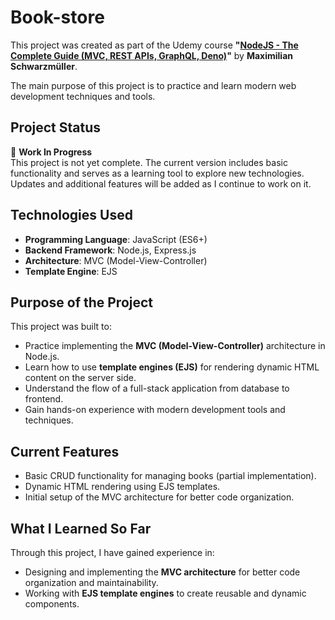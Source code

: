 # Book-store

This project was created as part of the Udemy course **"[NodeJS - The Complete Guide (MVC, REST APIs, GraphQL, Deno)](https://www.udemy.com/course/nodejs-the-complete-guide)"** by **Maximilian Schwarzmüller**.

The main purpose of this project is to practice and learn modern web development techniques and tools.

## Project Status

🚧 **Work In Progress**  
This project is not yet complete. The current version includes basic functionality and serves as a learning tool to explore new technologies. Updates and additional features will be added as I continue to work on it.

## Technologies Used

- **Programming Language**: JavaScript (ES6+)
- **Backend Framework**: Node.js, Express.js
- **Architecture**: MVC (Model-View-Controller)
- **Template Engine**: EJS

## Purpose of the Project

This project was built to:
- Practice implementing the **MVC (Model-View-Controller)** architecture in Node.js.
- Learn how to use **template engines (EJS)** for rendering dynamic HTML content on the server side.
- Understand the flow of a full-stack application from database to frontend.
- Gain hands-on experience with modern development tools and techniques.

## Current Features

- Basic CRUD functionality for managing books (partial implementation).
- Dynamic HTML rendering using EJS templates.
- Initial setup of the MVC architecture for better code organization.


## What I Learned So Far

Through this project, I have gained experience in:
- Designing and implementing the **MVC architecture** for better code organization and maintainability.
- Working with **EJS template engines** to create reusable and dynamic components.


 
